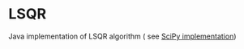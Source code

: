 # LSQR

Java implementation of LSQR algorithm ( see [SciPy implementation](https://docs.scipy.org/doc/scipy-0.14.0/reference/generated/scipy.sparse.linalg.lsqr.html))